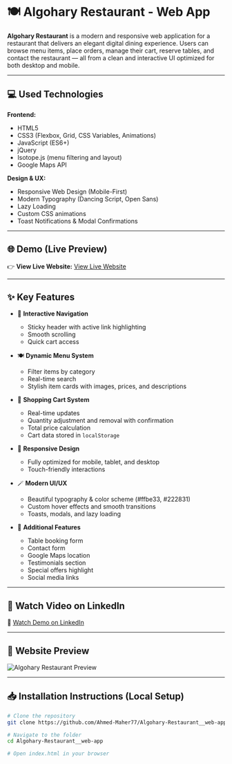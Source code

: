 # 🍽️ Algohary Restaurant - Web App

**Algohary Restaurant** is a modern and responsive web application for a restaurant that delivers an elegant digital dining experience. Users can browse menu items, place orders, manage their cart, reserve tables, and contact the restaurant — all from a clean and interactive UI optimized for both desktop and mobile.

---

## 💻 Used Technologies

**Frontend:**
- HTML5
- CSS3 (Flexbox, Grid, CSS Variables, Animations)
- JavaScript (ES6+)
- jQuery
- Isotope.js (menu filtering and layout)
- Google Maps API

**Design & UX:**
- Responsive Web Design (Mobile-First)
- Modern Typography (Dancing Script, Open Sans)
- Lazy Loading
- Custom CSS animations
- Toast Notifications & Modal Confirmations

---

## 🌐 Demo (Live Preview)
👉 **View Live Website:** [View Live Website](https://your-live-demo-link.com)

---

## ✨ Key Features

- 🧭 **Interactive Navigation**
  - Sticky header with active link highlighting
  - Smooth scrolling
  - Quick cart access

- 🍽️ **Dynamic Menu System**
  - Filter items by category
  - Real-time search
  - Stylish item cards with images, prices, and descriptions

- 🛒 **Shopping Cart System**
  - Real-time updates
  - Quantity adjustment and removal with confirmation
  - Total price calculation
  - Cart data stored in `localStorage`

- 📱 **Responsive Design**
  - Fully optimized for mobile, tablet, and desktop
  - Touch-friendly interactions

- 🪄 **Modern UI/UX**
  - Beautiful typography & color scheme (#ffbe33, #222831)
  - Custom hover effects and smooth transitions
  - Toasts, modals, and lazy loading

- 📍 **Additional Features**
  - Table booking form
  - Contact form
  - Google Maps location
  - Testimonials section
  - Special offers highlight
  - Social media links

---

## 🎥 Watch Video on LinkedIn
🔗 [Watch Demo on LinkedIn](https://www.linkedin.com/in/your-profile)

---

## 👀 Website Preview

![Algohary Restaurant Preview](https://your-preview-image-link.com/preview.jpg)

---

## 📥 Installation Instructions (Local Setup)

```bash
# Clone the repository
git clone https://github.com/Ahmed-Maher77/Algohary-Restaurant__web-app.git

# Navigate to the folder
cd Algohary-Restaurant__web-app

# Open index.html in your browser
